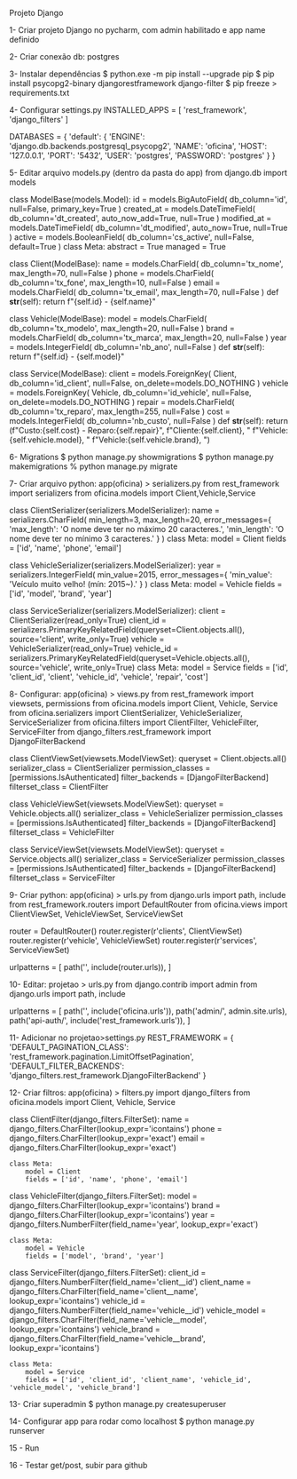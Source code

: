 Projeto Django

1- Criar projeto Django no pycharm, com admin habilitado e app name definido

2- Criar conexão db: postgres

3- Instalar dependências
$ python.exe -m pip install --upgrade pip
$ pip install psycopg2-binary djangorestframework django-filter
$ pip freeze > requirements.txt

4- Configurar settings.py
INSTALLED_APPS = [
    'rest_framework',
    'django_filters'
]

DATABASES = {
    'default': {
        'ENGINE': 'django.db.backends.postgresql_psycopg2',
        'NAME': 'oficina',
        'HOST': '127.0.0.1',
        'PORT': '5432',
        'USER': 'postgres',
        'PASSWORD': 'postgres'
    }
}

5- Editar arquivo models.py (dentro da pasta do app)
from django.db import models

class ModelBase(models.Model):
    id = models.BigAutoField(
        db_column='id',
        null=False,
        primary_key=True
    )
    created_at = models.DateTimeField(
        db_column='dt_created',
        auto_now_add=True,
        null=True
    )
    modified_at = models.DateTimeField(
        db_column='dt_modified',
        auto_now=True,
        null=True
    )
    active = models.BooleanField(
        db_column='cs_active',
        null=False,
        default=True
    )
    class Meta:
        abstract = True
        managed = True

class Client(ModelBase):
    name = models.CharField(
        db_column='tx_nome',
        max_length=70,
        null=False
    )
    phone = models.CharField(
        db_column='tx_fone',
        max_length=10,
        null=False
    )
    email = models.CharField(
        db_column='tx_email',
        max_length=70,
        null=False
    )
    def __str__(self):
        return f"{self.id} - {self.name}"

class Vehicle(ModelBase):
    model = models.CharField(
        db_column='tx_modelo',
        max_length=20,
        null=False
    )
    brand = models.CharField(
        db_column='tx_marca',
        max_length=20,
        null=False
    )
    year = models.IntegerField(
        db_column='nb_ano',
        null=False
    )
    def __str__(self):
        return f"{self.id} - {self.model}"

class Service(ModelBase):
    client = models.ForeignKey(
        Client,
        db_column='id_client',
        null=False,
        on_delete=models.DO_NOTHING
    )
    vehicle = models.ForeignKey(
        Vehicle,
        db_column='id_vehicle',
        null=False,
        on_delete=models.DO_NOTHING
    )
    repair = models.CharField(
        db_column='tx_reparo',
        max_length=255,
        null=False
    )
    cost = models.IntegerField(
        db_column='nb_custo',
        null=False
    )
    def __str__(self):
        return (f"Custo:{self.cost} - Reparo:{self.repair}",
                f"Cliente:{self.client}, "
                f"Vehicle:{self.vehicle.model}, "
                f"Vehicle:{self.vehicle.brand}, ")

6- Migrations
$ python manage.py showmigrations
$ python manage.py makemigrations
% python manage.py migrate

7- Criar arquivo python: app(oficina) > serializers.py
from rest_framework import serializers
from oficina.models import Client,Vehicle,Service

class ClientSerializer(serializers.ModelSerializer):
    name = serializers.CharField(
        min_length=3,
        max_length=20,
        error_messages={
            'max_length': 'O nome deve ter no máximo 20 caracteres.',
            'min_length': 'O nome deve ter no mínimo 3 caracteres.'
        }
    )
    class Meta:
        model = Client
        fields = ['id', 'name', 'phone', 'email']

class VehicleSerializer(serializers.ModelSerializer):
    year = serializers.IntegerField(
        min_value=2015,
        error_messages={
            'min_value': 'Veículo muito velho! (mín: 2015~).'
        }
    )
    class Meta:
        model = Vehicle
        fields = ['id', 'model', 'brand', 'year']

class ServiceSerializer(serializers.ModelSerializer):
    client = ClientSerializer(read_only=True)
    client_id = serializers.PrimaryKeyRelatedField(queryset=Client.objects.all(), source='client', write_only=True)
    vehicle = VehicleSerializer(read_only=True)
    vehicle_id = serializers.PrimaryKeyRelatedField(queryset=Vehicle.objects.all(), source='vehicle', write_only=True)
    class Meta:
        model = Service
        fields = ['id', 'client_id', 'client', 'vehicle_id', 'vehicle', 'repair', 'cost']

8- Configurar: app(oficina) > views.py
from rest_framework import viewsets, permissions
from oficina.models import Client, Vehicle, Service
from oficina.serializers import ClientSerializer, VehicleSerializer, ServiceSerializer
from oficina.filters import ClientFilter, VehicleFilter, ServiceFilter
from django_filters.rest_framework import DjangoFilterBackend

class ClientViewSet(viewsets.ModelViewSet):
    queryset = Client.objects.all()
    serializer_class = ClientSerializer
    permission_classes = [permissions.IsAuthenticated]
    filter_backends = [DjangoFilterBackend]
    filterset_class = ClientFilter

class VehicleViewSet(viewsets.ModelViewSet):
    queryset = Vehicle.objects.all()
    serializer_class = VehicleSerializer
    permission_classes = [permissions.IsAuthenticated]
    filter_backends = [DjangoFilterBackend]
    filterset_class = VehicleFilter

class ServiceViewSet(viewsets.ModelViewSet):
    queryset = Service.objects.all()
    serializer_class = ServiceSerializer
    permission_classes = [permissions.IsAuthenticated]
    filter_backends = [DjangoFilterBackend]
    filterset_class = ServiceFilter

9- Criar python: app(oficina) > urls.py
from django.urls import path, include
from rest_framework.routers import DefaultRouter
from oficina.views import ClientViewSet, VehicleViewSet, ServiceViewSet

router = DefaultRouter()
router.register(r'clients', ClientViewSet)
router.register(r'vehicle', VehicleViewSet)
router.register(r'services', ServiceViewSet)

urlpatterns = [
    path('', include(router.urls)),
]

10- Editar: projetao > urls.py
from django.contrib import admin
from django.urls import path, include

urlpatterns = [
    path('', include('oficina.urls')),
    path('admin/', admin.site.urls),
    path('api-auth/', include('rest_framework.urls')),
]

11- Adicionar no projetao>settings.py
REST_FRAMEWORK = {
    'DEFAULT_PAGINATION_CLASS': 'rest_framework.pagination.LimitOffsetPagination',
    'DEFAULT_FILTER_BACKENDS': 'django_filters.rest_framework.DjangoFilterBackend'
}

12- Criar filtros: app(oficina) > filters.py
import django_filters
from oficina.models import Client, Vehicle, Service


class ClientFilter(django_filters.FilterSet):
    name = django_filters.CharFilter(lookup_expr='icontains')
    phone = django_filters.CharFilter(lookup_expr='exact')
    email = django_filters.CharFilter(lookup_expr='exact')

    class Meta:
        model = Client
        fields = ['id', 'name', 'phone', 'email']


class VehicleFilter(django_filters.FilterSet):
    model = django_filters.CharFilter(lookup_expr='icontains')
    brand = django_filters.CharFilter(lookup_expr='icontains')
    year = django_filters.NumberFilter(field_name='year', lookup_expr='exact')

    class Meta:
        model = Vehicle
        fields = ['model', 'brand', 'year']


class ServiceFilter(django_filters.FilterSet):
    client_id = django_filters.NumberFilter(field_name='client__id')
    client_name = django_filters.CharFilter(field_name='client__name', lookup_expr='icontains')
    vehicle_id = django_filters.NumberFilter(field_name='vehicle__id')
    vehicle_model = django_filters.CharFilter(field_name='vehicle__model', lookup_expr='icontains')
    vehicle_brand = django_filters.CharFilter(field_name='vehicle__brand', lookup_expr='icontains')

    class Meta:
        model = Service
        fields = ['id', 'client_id', 'client_name', 'vehicle_id', 'vehicle_model', 'vehicle_brand']

13- Criar superadmin
$ python manage.py createsuperuser

14- Configurar app para rodar como localhost
$ python manage.py runserver

15 - Run

16 - Testar get/post, subir para github
